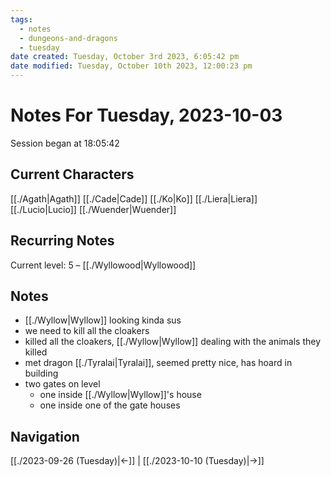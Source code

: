 ```yaml
---
tags:
  - notes
  - dungeons-and-dragons
  - tuesday
date created: Tuesday, October 3rd 2023, 6:05:42 pm
date modified: Tuesday, October 10th 2023, 12:00:23 pm
---
```


# Notes For Tuesday, 2023-10-03
Session began at 18:05:42
## Current Characters
[[./Agath|Agath]]
[[./Cade|Cade]]
[[./Ko|Ko]]
[[./Liera|Liera]]
[[./Lucio|Lucio]]
[[./Wuender|Wuender]]
## Recurring Notes
Current level: 5 – [[./Wyllowood|Wyllowood]]
## Notes
- [[./Wyllow|Wyllow]] looking kinda sus
- we need to kill all the cloakers
- killed all the cloakers, [[./Wyllow|Wyllow]] dealing with the animals they killed
- met dragon [[./Tyralai|Tyralai]], seemed pretty nice, has hoard in building
- two gates on level
	- one inside [[./Wyllow|Wyllow]]'s house
	- one inside one of the gate houses
## Navigation
[[./2023-09-26 (Tuesday)|←]] | [[./2023-10-10 (Tuesday)|→]]
